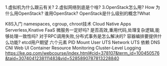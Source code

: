 1.虚拟机为什么跟云有关?
2.虚拟网络到底是个啥?
3.OpenStack怎么用? How
为什么用OpenStack? 
谁用OpenStack? 
OpenStack是什么级别的概念?What

K8S入门
namespaces, cgroup, chroot技术
Cloud Native Apps
Serverless,Knative
FaaS
微服务一定好吗?
  是否高效,重用代码,处理复杂逻辑,能够处理一致性吗?
  对于RPC调用失败,分布式事务是怎么解决的?
容器编排要提供什么功能?
  etcd用户期望
六个元素
  PID Mount User UTS Network UTS
依赖
  DNS
  CNI
  Web UI
  Container Resource Monitoring
  Cluster-Level Logging
https://ke.qq.com/webcourse/index.html#cid=378107&term_id=100450576&taid=3074041238111483&vid=5285890787813228840


